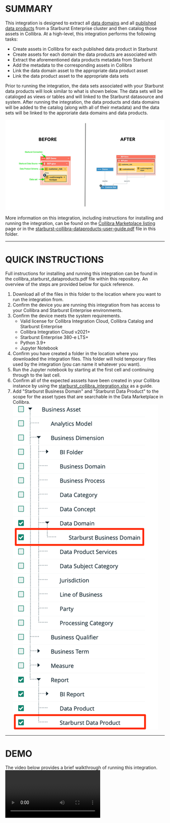 # SUMMARY
This integration is designed to extract all [data domains](https://docs.starburst.io/latest/data-products/domain-management.html#create-a-domain) and all [published data products](https://docs.starburst.io/latest/data-products/index.html) from a Starburst Enterprise cluster and then catalog those assets in Collibra.  At a high-level, this integration performs the following tasks:
 * Create assets in Collibra for each published data product in Starburst
 * Create assets for each domain the data products are associated with
 * Extract the aforementioned data products metadata from Starburst
 * Add the metadata to the corresponding assets in Collibra
 * Link the data domain asset to the appropriate data product asset
 * Link the data product asset to the appropriate data sets

Prior to running the integration, the data sets associated with your Starburst data products will look similar to what is shown below.  The data sets will be cataloged as views or tables and will linked to the Starburst datasource and system.  After running the integration, the data products and data domains will be added to the catalog (along with all of their metadata) and the data sets will be linked to the approriate data domains and data products.

![integration-overview](https://github.com/starburstdata/starburst-collibra/blob/main/images/integration-before-after.png?raw=true)


More information on this integration, including instructions for installing and running the integration, can be found on the [Collibra Marketplace listing](https://marketplace.collibra.com/listings/starburst-jdbc-driver/) page or in the [starburst-collibra-dataproducts-user-guide.pdf](https://github.com/starburstdata/starburst-collibra/blob/main/data_products/starburst-collibra-dataproducts-user-guide.pdf) file in this folder.

---
# QUICK INSTRUCTIONS
Full instructions for installing and running this integration can be found in the collibra_starburst_dataproducts.pdf file within this repository.  An overview of the steps are provided below for quick reference.
1. Download all of the files in this folder to the location where you want to run the integration from.
2. Confirm the device you are running this integration from has access to your Collibra and Starburst Enterprise environments.
3. Confirm the device meets the system requirements.
    * Valid license for Collibra Integration Cloud, Collibra Catalog and Starburst Enterprise
    * Collibra Integration Cloud v2021+
    * Starburst Enterprise 380-e LTS+
    * Python 3.9+
    * Jupyter Notebook
5. Confirm you have created a folder in the location where you downloaded the integration files.  This folder will hold temporary files used by the integration (you can name it whatever you want).
6. Run the Jupyter notebook by starting at the first cell and continuing through to the last cell.
7. Confirm all of the expected asssets have been created in your Collibra instance by using the [starburst_collibra_integration.xlsx](https://github.com/starburstdata/starburst-collibra/blob/main/data_products/cma/starburst_collibra_integration.xlsx) as a guide.
8. Add "Starburst Business Domain" and "Starburst Data Product" to the scope for the asset types that are searchable in the Data Marketplace in Collibra.
![marketplace_scopes](https://github.com/starburstdata/starburst-collibra/blob/main/images/marketplace_scopes.png?raw=true)

___
# DEMO
The video below provides a brief walkthrough of running this integration.
![integration-video](https://github.com/starburstdata/starburst-collibra/blob/main/data_products/dbt_Lightning_Demo.mp4?raw=true)
